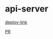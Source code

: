 # api-server

[deploy-link](https://api-server-rre5.onrender.com/)


[PR](https://github.com/BasharIrani23/api-server/pulls)



